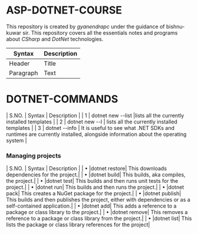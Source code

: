 # **ASP-DOTNET-COURSE**
 This repository is created by *gyanendrapc* under the guidance of bishnu-kuwar sir.
 This repository covers all the essentials notes and programs about *CSharp* and *DotNet* technologies.

| Syntax      | Description |
| ----------- | ----------- |
| Header      | Title       |
| Paragraph   | Text        |

DOTNET-COMMANDS
===============
| S.NO.     | Syntax     | Description      |
| 1 | dotnet new --list |lists all the currently installed templates |
| 2 | dotnet new --l | lists all the currently installed templates |
| 3 | dotnet --info | It is useful to see what .NET SDKs and runtimes are currently installed, alongside information 
about the operating system |

### Managing projects
| S.NO.     | Syntax     | Description      |
| • |dotnet restore| This downloads dependencies for the project.|
| • |dotnet build| This builds, aka compiles, the project.|
| • |dotnet test| This builds and then runs unit tests for the project.|
| • |dotnet run| This builds and then runs the project.|
| • |dotnet pack| This creates a NuGet package for the project.|
| • |dotnet publish| This builds and then publishes the project, either with dependencies or 
as a self-contained application.|
| • |dotnet add| This adds a reference to a package or class library to the project.|
| • |dotnet remove| This removes a reference to a package or class library from the project.|
| • |dotnet list| This lists the package or class library references for the project|